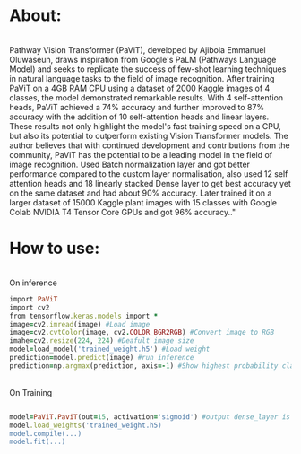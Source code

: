<h1>About:</h1><br>
Pathway Vision Transformer (PaViT), developed by Ajibola Emmanuel Oluwaseun, draws inspiration from Google's PaLM (Pathways Language Model) and seeks to replicate the success of few-shot learning techniques in natural language tasks to the field of image recognition. After training PaViT on a 4GB RAM CPU using a dataset of 2000 Kaggle images of 4 classes, the model demonstrated remarkable results. With 4 self-attention heads, PaViT achieved a 74% accuracy and further improved to 87% accuracy with the addition of 10 self-attention heads and linear layers. These results not only highlight the model's fast training speed on a CPU, but also its potential to outperform existing Vision Transformer models. The author believes that with continued development and contributions from the community, PaViT has the potential to be a leading model in the field of image recognition. Used Batch normalization layer and got better performance compared to the custom layer normalisation, also used 12 self attention heads and 18 linearly stacked Dense layer to get best accuracy yet on the same dataset and had about 90% accuracy. Later trained it on a larger dataset of 15000 Kaggle plant images with 15 classes with Google Colab NVIDIA T4 Tensor Core GPUs and got 96% accuracy.."



<h1>How to use:</h1>
<br>
On inference</br>

```ruby
import PaViT 
import cv2
from tensorflow.keras.models import *
image=cv2.imread(image) #Load image
image=cv2.cvtColor(image, cv2.COLOR_BGR2RGB) #Convert image to RGB
imahe=cv2.resize(224, 224) #Deafult image size
model=load_model('trained_weight.h5') #Load weight
prediction=model.predict(image) #run inference
prediction=np.argmax(prediction, axis=-1) #Show highest probability class
```
<br>On Training</br>
```ruby

model=PaViT.PaviT(out=15, activation='sigmoid') #output dense_layer is 15, output activation 15
model.load_weights('trained_weight.h5)
model.compile(...)
model.fit(...)
```


